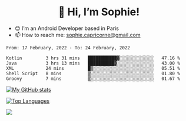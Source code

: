 <h1 align="center"> 👋 Hi, I’m Sophie! </h1>  

- 😊 I’m an Android Developer based in Paris
- 📫 How to reach me: sophie.capricorne@gmail.com


<!--START_SECTION:waka-->
```text
From: 17 February, 2022 - To: 24 February, 2022

Kotlin         3 hrs 31 mins   ███████████▓░░░░░░░░░░░░░   47.16 % 
Java           3 hrs 13 mins   ██████████▓░░░░░░░░░░░░░░   43.00 % 
XML            24 mins         █▒░░░░░░░░░░░░░░░░░░░░░░░   05.51 % 
Shell Script   8 mins          ▒░░░░░░░░░░░░░░░░░░░░░░░░   01.80 % 
Groovy         7 mins          ▒░░░░░░░░░░░░░░░░░░░░░░░░   01.67 % 
```
<!--END_SECTION:waka-->

[![My GitHub stats](https://github-readme-stats.vercel.app/api?username=sophicapri&show_icons=true&theme=buefy)](https://github.com/anuraghazra/github-readme-stats)

[![Top Languages](https://github-readme-stats.vercel.app/api/top-langs/?username=sophicapri&langs_count=2&layout=compact)](https://github.com/anuraghazra/github-readme-stats)

![](https://github-readme-streak-stats.herokuapp.com/?user=sophicapri)
